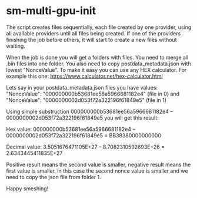 # sm-multi-gpu-init
The script creates files sequentially, each file created by one provider, using all available providers until all files being created.
If one of the providers finishing the job before others, it will start to create a new files without waiting.

When the job is done you will get a folders with files. You need to merge all .bin files into one folder.
You also need to copy postdata_metadata.json with lowest "NonceValue".
To make it easy you can use any HEX calculator.
For example this one: https://www.calculator.net/hex-calculator.html

Lets say in your postdata_metadata.json files you have values:
"NonceValue": "000000000b53681ee56a5966681182e4" (file in 0)
and
"NonceValue": "0000000002d053f72a322196f61849e5" (file in 1)

Using simple substruction 000000000b53681ee56a5966681182e4 – 0000000002d053f72a322196f61849e5
you will get this result:

Hex value:
000000000b53681ee56a5966681182e4 – 0000000002d053f72a322196f61849e5 = BB38380000000000

Decimal value:
3.5051676471105E+27 – 8.7082310592693E+26 = 2.6343445411835E+27

Positive result means the second value is smaller, negative result means the first value is smaller.
In this case the second nonce value is smaller and we need to copy the json file from folder 1.

Happy smeshing!

